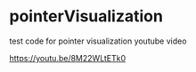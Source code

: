 # pointerVisualization
test code for pointer visualization youtube video

https://youtu.be/8M22WLtETk0
